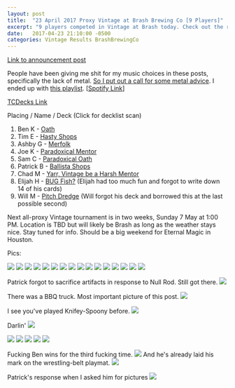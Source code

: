 ```yaml
---
layout: post
title:  "23 April 2017 Proxy Vintage at Brash Brewing Co [9 Players]"
excerpt: "9 players competed in Vintage at Brash today. Check out the results!"
date:   2017-04-23 21:10:00 -0500
categories: Vintage Results BrashBrewingCo
---
```

[Link to announcement post](http://themanadrain.com/topic/1134/4-23-17-houston-texas-100-proxy-vintage-at-brash-brewing-co-akh-allowed)

People have been giving me shit for my music choices in these posts, specifically the lack of metal. [So I put out a call for some metal advice](https://twitter.com/TheCravenOne/status/855420205824180224). I ended up with [this playlist](https://images.lonestarlhurgoyfs.com/2017-04-23/33.jpg). [[Spotify Link](https://open.spotify.com/user/thecravenone/playlist/2DWOD0qbnFElsKbo54Ggsy)]

[TCDecks Link](http://www.tcdecks.net/deck.php?id=23026)

Placing / Name / Deck (Click for decklist scan)

1. Ben K - [Oath](https://images.lonestarlhurgoyfs.com/2017-04-23/deck-1.jpg)
2. Tim E - [Hasty Shops](https://images.lonestarlhurgoyfs.com/2017-04-23/deck-2.jpg)
3. Ashby G - [Merfolk](https://images.lonestarlhurgoyfs.com/2017-04-23/deck-3.jpg)
4. Joe K - [Paradoxical Mentor](https://images.lonestarlhurgoyfs.com/2017-04-23/deck-4.jpg)
5. Sam C - [Paradoxical Oath](https://images.lonestarlhurgoyfs.com/2017-04-23/deck-5.jpg)
6. Patrick B - [Ballista Shops](https://images.lonestarlhurgoyfs.com/2017-04-23/deck-6.jpg)
7. Chad M - [Yarr, Vintage be a Harsh Mentor](https:///images.lonestarlhurgoyfs.com/2017-04-23/deck-7.jpg)
8. Elijah H - [BUG Fish?](https://images.lonestarlhurgoyfs.com/2017-04-23/deck-8.jpg) (Elijah had too much fun and forgot to write down 14 of his cards)
9. Will M - [Pitch Dredge](https://images.lonestarlhurgoyfs.com/2017-04-23/deck-9.jpg) (Will forgot his deck and borrowed this at the last possible second)

Next all-proxy Vintage tournament is in two weeks, Sunday 7 May at 1:00 PM. Location is TBD but will likely be Brash as long as the weather stays nice. Stay tuned for info. Should be a big weekend for Eternal Magic in Houston.

Pics:

![](https://images.lonestarlhurgoyfs.com/2017-04-23/1.jpg)
![](https://images.lonestarlhurgoyfs.com/2017-04-23/22.jpg)
![](https://images.lonestarlhurgoyfs.com/2017-04-23/12.jpg)
![](https://images.lonestarlhurgoyfs.com/2017-04-23/16.jpg)
![](https://images.lonestarlhurgoyfs.com/2017-04-23/28.jpg)
![](https://images.lonestarlhurgoyfs.com/2017-04-23/29.jpg)
![](https://images.lonestarlhurgoyfs.com/2017-04-23/30.jpg)
![](https://images.lonestarlhurgoyfs.com/2017-04-23/31.jpg)
![](https://images.lonestarlhurgoyfs.com/2017-04-23/11.jpg)
![](https://images.lonestarlhurgoyfs.com/2017-04-23/13.jpg)
![](https://images.lonestarlhurgoyfs.com/2017-04-23/32.jpg)
![](https://images.lonestarlhurgoyfs.com/2017-04-23/34.jpg)
![](https://images.lonestarlhurgoyfs.com/2017-04-23/35.jpg)
![](https://images.lonestarlhurgoyfs.com/2017-04-23/36.jpg)
![](https://images.lonestarlhurgoyfs.com/2017-04-23/37.jpg)
![](https://images.lonestarlhurgoyfs.com/2017-04-23/10.jpg)

Patrick forgot to sacrifice artifacts in response to Null Rod. Still got there.
![](https://images.lonestarlhurgoyfs.com/2017-04-23/14.jpg)

There was a BBQ truck. Most important picture of this post.
![](https://images.lonestarlhurgoyfs.com/2017-04-23/15.jpg)

I see you've played Knifey-Spoony before.
![](https://images.lonestarlhurgoyfs.com/2017-04-23/17.jpg)

Darlin'
![](https://images.lonestarlhurgoyfs.com/2017-04-23/18.jpg)

![](https://images.lonestarlhurgoyfs.com/2017-04-23/19.jpg)
![](https://images.lonestarlhurgoyfs.com/2017-04-23/20.jpg)
![](https://images.lonestarlhurgoyfs.com/2017-04-23/21.jpg)
![](https://images.lonestarlhurgoyfs.com/2017-04-23/23.jpg)
![](https://images.lonestarlhurgoyfs.com/2017-04-23/24.jpg)

Fucking Ben wins for the third fucking time.
![](https://images.lonestarlhurgoyfs.com/2017-04-23/25.jpg)
And he's already laid his mark on the wrestling-belt playmat.
![](https://images.lonestarlhurgoyfs.com/2017-04-23/26.jpg)

Patrick's response when I asked him for pictures
![](https://images.lonestarlhurgoyfs.com/2017-04-23/27.jpg)